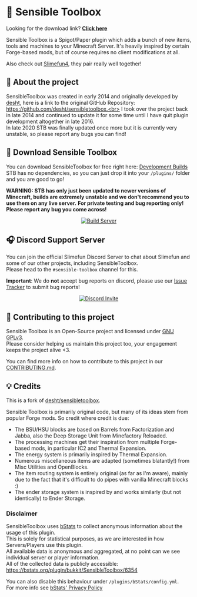 # :toolbox: Sensible Toolbox
Looking for the download link? [**Click here**](#floppy_disk-download-sensible-toolbox)

Sensible Toolbox is a Spigot/Paper plugin which adds a bunch of new items, tools and machines to your Minecraft Server.
It's heavily inspired by certain Forge-based mods, but of course requires no client modifications at all.

Also check out [Slimefun4](https://github.com/Slimefun/Slimefun4), they pair really well together!

## :notebook_with_decorative_cover: About the project
SensibleToolbox was created in early 2014 and originally developed by [desht](https://github.com/desht), here is a link to the original GitHub Repository: https://github.com/desht/sensibletoolbox.<br>
I took over the project back in late 2014 and continued to update it for some time until I have quit plugin development altogether in late 2016.<br>
In late 2020 STB was finally updated once more but it is currently very unstable, so please report any bugs you can find!

## :floppy_disk: Download Sensible Toolbox
You can download SensibleToolbox for free right here: [Development Builds](https://thebusybiscuit.github.io/builds/Slimefun/SensibleToolbox/master/)<br>
STB has no dependencies, so you can just drop it into your `/plugins/` folder and you are good to go!

**WARNING: STB has only just been updated to newer versions of Minecraft, builds are extremely unstable and we don't recommend you to use them on any live server.**
**For private testing and bug reporting only! Please report any bug you come across!**

<p align="center">
  <a href="https://thebusybiscuit.github.io/builds/Slimefun/SensibleToolbox/master/">
    <img src="https://thebusybiscuit.github.io/builds/Slimefun/SensibleToolbox/master/badge.svg" alt="Build Server"/>
  </a>
</p>

## :headphones: Discord Support Server
You can join the official Slimefun Discord Server to chat about Slimefun and some of our other projects, including SensibleToolbox.<br>
Please head to the `#sensible-toolbox` channel for this.

**Important**: We do **not** accept bug reports on discord, please use our [Issue Tracker](https://github.com/Slimefun/SensibleToolbox/issues) to submit bug reports!

<p align="center">
  <a href="https://discord.gg/fsD4Bkh">
    <img src="https://discordapp.com/api/guilds/565557184348422174/widget.png?style=banner3" alt="Discord Invite"/>
  </a>
</p>

## :wave: Contributing to this project
Sensible Toolbox is an Open-Source project and licensed under
[GNU GPLv3](https://github.com/Slimefun/SensibleToolbox/blob/master/LICENSE).<br>
Please consider helping us maintain this project too, your engagement keeps the project alive <3.

You can find more info on how to contribute to this project in our [CONTRIBUTING.md](https://github.com/Slimefun/SensibleToolbox/blob/master/.github/CONTRIBUTING.md).

## :bulb: Credits
This is a fork of [desht/sensibletoolbox](https://github.com/desht/sensibletoolbox).

Sensible Toolbox is primarily original code, but many of its ideas stem from popular Forge mods.
So credit where credit is due:
* The BSU/HSU blocks are based on Barrels from Factorization and Jabba, also the Deep Storage Unit from Minefactory Reloaded.
* The processing machines get their inspiration from multiple Forge-based mods, in particular IC2 and Thermal Expansion.
* The energy system is primarily inspired by Thermal Expansion.
* Numerous miscellaneous items are adapted (sometimes blatantly!) from Misc Utilities and OpenBlocks.
* The item routing system is entirely original (as far as I'm aware), mainly due to the fact that it's difficult to do pipes with vanilla Minecraft blocks :)
* The ender storage system is inspired by and works similarly (but not identically) to Ender Storage.

### Disclaimer
SensibleToolbox uses [bStats](https://bstats.org/plugin/bukkit/SensibleToolbox/6354) to collect anonymous information about the usage of this plugin.<br>
This is solely for statistical purposes, as we are interested in how Servers/Players use this plugin.<br>
All available data is anonymous and aggregated, at no point can we see individual server or player information.<br>
All of the collected data is publicly accessible: https://bstats.org/plugin/bukkit/SensibleToolbox/6354

You can also disable this behaviour under `/plugins/bStats/config.yml`.<br>
For more info see [bStats' Privacy Policy](https://bstats.org/privacy-policy)
